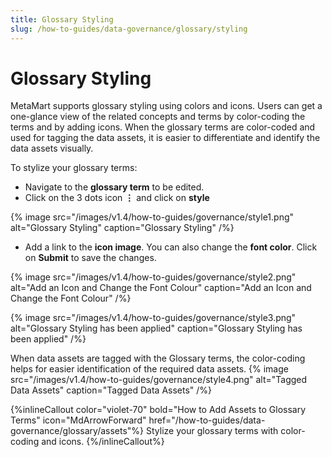 ```yaml
---
title: Glossary Styling
slug: /how-to-guides/data-governance/glossary/styling
---
```


# Glossary Styling

MetaMart supports glossary styling using colors and icons. Users can get a one-glance view of the related concepts and terms by color-coding the terms and by adding icons. When the glossary terms are color-coded and used for tagging the data assets, it is easier to differentiate and identify the data assets visually.

To stylize your glossary terms:
- Navigate to the **glossary term** to be edited.
- Click on the 3 dots icon **⋮** and click on **style**

{% image
src="/images/v1.4/how-to-guides/governance/style1.png"
alt="Glossary Styling"
caption="Glossary Styling"
/%}

- Add a link to the **icon image**. You can also change the **font color**. Click on **Submit** to save the changes.

{% image
src="/images/v1.4/how-to-guides/governance/style2.png"
alt="Add an Icon and Change the Font Colour"
caption="Add an Icon and Change the Font Colour"
/%}

{% image
src="/images/v1.4/how-to-guides/governance/style3.png"
alt="Glossary Styling has been applied"
caption="Glossary Styling has been applied"
/%}

When data assets are tagged with the Glossary terms, the color-coding helps for easier identification of the required data assets.
{% image
src="/images/v1.4/how-to-guides/governance/style4.png"
alt="Tagged Data Assets"
caption="Tagged Data Assets"
/%}

{%inlineCallout
  color="violet-70"
  bold="How to Add Assets to Glossary Terms"
  icon="MdArrowForward"
  href="/how-to-guides/data-governance/glossary/assets"%}
  Stylize your glossary terms with color-coding and icons.
{%/inlineCallout%}
